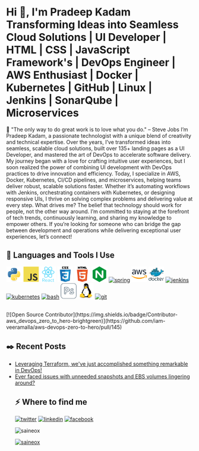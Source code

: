 <h1>Hi 👋, I'm Pradeep Kadam Transforming Ideas into Seamless Cloud Solutions | UI Developer | HTML | CSS | JavaScript Framework's | DevOps Engineer | AWS Enthusiast | Docker | Kubernetes | GitHub | Linux | Jenkins | SonarQube | Microservices</h1>
<p>👋 "The only way to do great work is to love what you do." – Steve Jobs  I’m Pradeep Kadam, a passionate technologist with a unique blend of creativity and technical expertise. Over the years, I’ve transformed ideas into seamless, scalable cloud solutions, built over 135+ landing pages as a UI Developer, and mastered the art of DevOps to accelerate software delivery. My journey began with a love for crafting intuitive user experiences, but I soon realized the power of combining UI development with DevOps practices to drive innovation and efficiency.  Today, I specialize in AWS, Docker, Kubernetes, CI/CD pipelines, and microservices, helping teams deliver robust, scalable solutions faster. Whether it’s automating workflows with Jenkins, orchestrating containers with Kubernetes, or designing responsive UIs, I thrive on solving complex problems and delivering value at every step.  What drives me? The belief that technology should work for people, not the other way around. I’m committed to staying at the forefront of tech trends, continuously learning, and sharing my knowledge to empower others.  If you’re looking for someone who can bridge the gap between development and operations while delivering exceptional user experiences, let’s connect!</p>
<h2>🚀 Languages and Tools I Use</h2>
<p><a target="_blank" href="https://raw.githubusercontent.com/devicons/devicon/master/icons/python/python-original.svg" style="display: inline-block;"><img src="https://raw.githubusercontent.com/devicons/devicon/master/icons/python/python-original.svg" alt="python" width="42" height="42" /></a>
<a target="_blank" href="https://raw.githubusercontent.com/devicons/devicon/master/icons/javascript/javascript-original.svg" style="display: inline-block;"><img src="https://raw.githubusercontent.com/devicons/devicon/master/icons/javascript/javascript-original.svg" alt="javascript" width="42" height="42" /></a>
<a target="_blank" href="https://raw.githubusercontent.com/devicons/devicon/master/icons/react/react-original-wordmark.svg" style="display: inline-block;"><img src="https://raw.githubusercontent.com/devicons/devicon/master/icons/react/react-original-wordmark.svg" alt="react" width="42" height="42" /></a>
<a target="_blank" href="https://raw.githubusercontent.com/devicons/devicon/master/icons/css3/css3-original-wordmark.svg" style="display: inline-block;"><img src="https://raw.githubusercontent.com/devicons/devicon/master/icons/css3/css3-original-wordmark.svg" alt="css3" width="42" height="42" /></a>
<a target="_blank" href="https://raw.githubusercontent.com/devicons/devicon/master/icons/html5/html5-original-wordmark.svg" style="display: inline-block;"><img src="https://raw.githubusercontent.com/devicons/devicon/master/icons/html5/html5-original-wordmark.svg" alt="html5" width="42" height="42" /></a>
<a target="_blank" href="https://raw.githubusercontent.com/devicons/devicon/master/icons/nginx/nginx-original.svg" style="display: inline-block;"><img src="https://raw.githubusercontent.com/devicons/devicon/master/icons/nginx/nginx-original.svg" alt="nginx" width="42" height="42" /></a>
<a target="_blank" href="https://www.vectorlogo.zone/logos/springio/springio-icon.svg" style="display: inline-block;"><img src="https://www.vectorlogo.zone/logos/springio/springio-icon.svg" alt="spring" width="42" height="42" /></a>
<a target="_blank" href="https://raw.githubusercontent.com/devicons/devicon/master/icons/amazonwebservices/amazonwebservices-original-wordmark.svg" style="display: inline-block;"><img src="https://raw.githubusercontent.com/devicons/devicon/master/icons/amazonwebservices/amazonwebservices-original-wordmark.svg" alt="aws" width="42" height="42" /></a>
<a target="_blank" href="https://raw.githubusercontent.com/devicons/devicon/master/icons/docker/docker-original-wordmark.svg" style="display: inline-block;"><img src="https://raw.githubusercontent.com/devicons/devicon/master/icons/docker/docker-original-wordmark.svg" alt="docker" width="42" height="42" /></a>
<a target="_blank" href="https://www.vectorlogo.zone/logos/jenkins/jenkins-icon.svg" style="display: inline-block;"><img src="https://www.vectorlogo.zone/logos/jenkins/jenkins-icon.svg" alt="jenkins" width="42" height="42" /></a>
<a target="_blank" href="https://www.vectorlogo.zone/logos/kubernetes/kubernetes-icon.svg" style="display: inline-block;"><img src="https://www.vectorlogo.zone/logos/kubernetes/kubernetes-icon.svg" alt="kubernetes" width="42" height="42" /></a>
<a target="_blank" href="https://www.vectorlogo.zone/logos/gnu_bash/gnu_bash-icon.svg" style="display: inline-block;"><img src="https://www.vectorlogo.zone/logos/gnu_bash/gnu_bash-icon.svg" alt="bash" width="42" height="42" /></a>
<a target="_blank" href="https://raw.githubusercontent.com/devicons/devicon/master/icons/photoshop/photoshop-line.svg" style="display: inline-block;"><img src="https://raw.githubusercontent.com/devicons/devicon/master/icons/photoshop/photoshop-line.svg" alt="photoshop" width="42" height="42" /></a>
<a target="_blank" href="https://raw.githubusercontent.com/devicons/devicon/master/icons/linux/linux-original.svg" style="display: inline-block;"><img src="https://raw.githubusercontent.com/devicons/devicon/master/icons/linux/linux-original.svg" alt="linux" width="42" height="42" /></a>
<a target="_blank" href="https://www.vectorlogo.zone/logos/git-scm/git-scm-icon.svg" style="display: inline-block;"><img src="https://www.vectorlogo.zone/logos/git-scm/git-scm-icon.svg" alt="git" width="42" height="42" /></a></p>
</br>
[![Open Source Contributor](https://img.shields.io/badge/Contributor-aws_devops_zero_to_hero-brightgreen)](https://github.com/iam-veeramalla/aws-devops-zero-to-hero/pull/145)
</br>
<h2>✒️ Recent Posts</h2>
<ul>
<li><a target="_blank" href="https://www.linkedin.com/posts/pradeeptraje_devops-infrastructureascode-terraform-activity-7175519549453201408-wPS5?utm_source=share&utm_medium=member_desktop">Leveraging Terraform, we've just accomplished something remarkable in DevOps!</a></li>
<li><a target="_blank" href="https://www.linkedin.com/posts/pradeeptraje_devops-aws-devops-activity-7171102299027652608-YjfX?utm_source=share&utm_medium=member_desktop">Ever faced issues with unneeded snapshots and EBS volumes lingering around?</a></li>
<h2>⚡️ Where to find me</h2>
<p><a target="_blank" href="https://twitter.com/pradeep_Raje" style="display: inline-block;"><img src="https://img.shields.io/badge/twitter-x?style=for-the-badge&logo=x&logoColor=white&color=%230f1419" alt="twitter" /></a>
<a target="_blank" href="https://www.linkedin.com/in/pradeeptraje" style="display: inline-block;"><img src="https://img.shields.io/badge/linkedin-logo?style=for-the-badge&logo=linkedin&logoColor=white&color=%230a77b6" alt="linkedin" /></a>
<a target="_blank" href="https://www.facebook.com/rajepradeep" style="display: inline-block;"><img src="https://img.shields.io/badge/facebook-logo?style=for-the-badge&logo=facebook&logoColor=white&color=%230866ff" alt="facebook" /></a></p>
<p><img src="https://github-readme-stats.vercel.app/api/top-langs?username=saineox&show_icons=true&locale=en&layout=compact" alt="saineox" /></p>
  
<!--p><a href="https://github.com/ryo-ma/github-profile-trophy"><img src="https://github-profile-trophy.vercel.app/?username=saineox" alt="saineox" /></a>
</p-->
  <p><a href="https://github.com/saineox"><img src="https://github-profile-trophy.vercel.app/?username=saineox&theme=monokai" alt="saineox" /></a></p>

